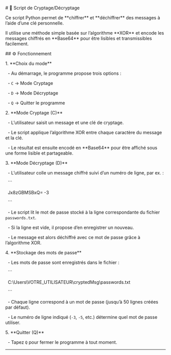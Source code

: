 \# 🔐 Script de Cryptage/Décryptage



Ce script Python permet de \*\*chiffrer\*\* et \*\*déchiffrer\*\* des messages à l’aide d’une clé personnelle.  

Il utilise une méthode simple basée sur l’algorithme \*\*XOR\*\* et encode les messages chiffrés en \*\*Base64\*\* pour être lisibles et transmissibles facilement.  



\## ⚙️ Fonctionnement



1\. \*\*Choix du mode\*\*

&nbsp;  - Au démarrage, le programme propose trois options :  

&nbsp;    - `C` → Mode Cryptage  

&nbsp;    - `D` → Mode Décryptage  

&nbsp;    - `Q` → Quitter le programme  



2\. \*\*Mode Cryptage (C)\*\*

&nbsp;  - L’utilisateur saisit un message et une clé de cryptage.

&nbsp;  - Le script applique l’algorithme XOR entre chaque caractère du message et la clé.

&nbsp;  - Le résultat est ensuite encodé en \*\*Base64\*\* pour être affiché sous une forme lisible et partageable.



3\. \*\*Mode Décryptage (D)\*\*

&nbsp;  - L’utilisateur colle un message chiffré suivi d’un numéro de ligne, par ex. :

&nbsp;    ```

&nbsp;    Jx8zGBMSBxQ= -3

&nbsp;    ```

&nbsp;  - Le script lit le mot de passe stocké à la ligne correspondante du fichier `passwords.txt`.  

&nbsp;  - Si la ligne est vide, il propose d’en enregistrer un nouveau.

&nbsp;  - Le message est alors déchiffré avec ce mot de passe grâce à l’algorithme XOR.



4\. \*\*Stockage des mots de passe\*\*

&nbsp;  - Les mots de passe sont enregistrés dans le fichier :

&nbsp;    ```

&nbsp;    C:\\Users\\VOTRE\_UTILISATEUR\\cryptedMsg\\passwords.txt

&nbsp;    ```

&nbsp;  - Chaque ligne correspond à un mot de passe (jusqu’à 50 lignes créées par défaut).  

&nbsp;  - Le numéro de ligne indiqué (`-3`, `-5`, etc.) détermine quel mot de passe utiliser.



5\. \*\*Quitter (Q)\*\*

&nbsp;  - Tapez `Q` pour fermer le programme à tout moment.



---



